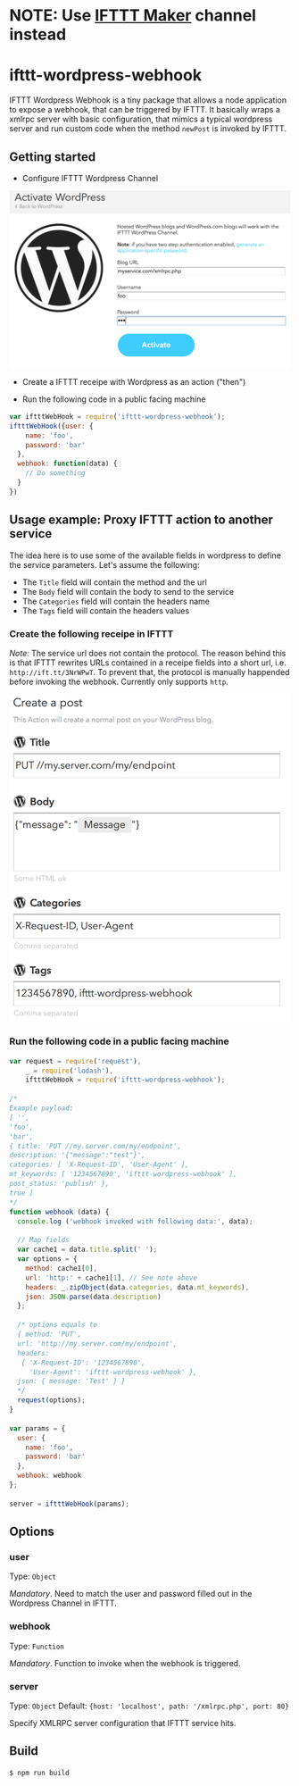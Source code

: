 # **NOTE:** Use [IFTTT Maker](https://ifttt.com/channels/maker) channel instead

# ifttt-wordpress-webhook

IFTTT Wordpress Webhook is a tiny package that allows a node application to expose a webhook, that can be triggered by IFTTT. It basically wraps a xmlrpc server with basic configuration, that mimics a typical wordpress server and run custom code when the method `newPost` is invoked by IFTTT.


## Getting started

- Configure IFTTT Wordpress Channel

![IFTTT Wordpress Channel configuration](https://github.com/flochtililoch/ifttt-wordpress-webhook/blob/assets/ifttt-wordpress-channel.png)

- Create a IFTTT receipe with Wordpress as an action ("then")

- Run the following code in a public facing machine

```javascript
var iftttWebHook = require('ifttt-wordpress-webhook');
iftttWebHook({user: {
    name: 'foo',
    password: 'bar'
  },
  webhook: function(data) {
    // Do something
  }
})
```



## Usage example: Proxy IFTTT action to another service

The idea here is to use some of the available fields in wordpress to define the service parameters.
Let's assume the following:

- The `Title` field will contain the method and the url
- The `Body` field will contain the body to send to the service
- The `Categories` field will contain the headers name
- The `Tags` field will contain the headers values

### Create the following receipe in IFTTT

*Note:* The service url does not contain the protocol. The reason behind this is that IFTTT rewrites URLs contained in a receipe fields into a short url, i.e. `http://ift.tt/3NrWPwT`. To prevent that, the protocol is manually happended before invoking the webhook. Currently only supports `http`.

![IFTTT Wordpress Receipe for Webhook Proxy](https://github.com/flochtililoch/ifttt-wordpress-webhook/blob/assets/ifttt-wordpress-receipe.png)


### Run the following code in a public facing machine

```javascript
var request = require('request'),
    _ = require('lodash'),
    iftttWebHook = require('ifttt-wordpress-webhook');

/*
Example payload:
[ '',
'foo',
'bar',
{ title: 'PUT //my.server.com/my/endpoint',
description: '{"message":"test"}',
categories: [ 'X-Request-ID', 'User-Agent' ],
mt_keywords: [ '1234567890', 'ifttt-wordpress-webhook' ],
post_status: 'publish' },
true ]
*/
function webhook (data) {
  console.log ('webhook invoked with following data:', data);

  // Map fields
  var cache1 = data.title.split(' ');
  var options = {
    method: cache1[0],
    url: 'http:' + cache1[1], // See note above
    headers: _.zipObject(data.categories, data.mt_keywords),
    json: JSON.parse(data.description)
  };

  /* options equals to
  { method: 'PUT',
  url: 'http://my.server.com/my/endpoint',
  headers:
   { 'X-Request-ID': '1234567890',
     'User-Agent': 'ifttt-wordpress-webhook' },
  json: { message: 'Test' } }
  */
  request(options);
}

var params = {
  user: {
    name: 'foo',
    password: 'bar'
  },
  webhook: webhook
};

server = iftttWebHook(params);

```

## Options

### user
Type: `Object`

*Mandatory*. Need to match the user and password filled out in the Wordpress Channel in IFTTT.

### webhook
Type: `Function`

*Mandatory*. Function to invoke when the webhook is triggered.

### server
Type: `Object`
Default: `{host: 'localhost', path: '/xmlrpc.php', port: 80}`

Specify XMLRPC server configuration that IFTTT service hits.


## Build

```bash
$ npm run build
````
